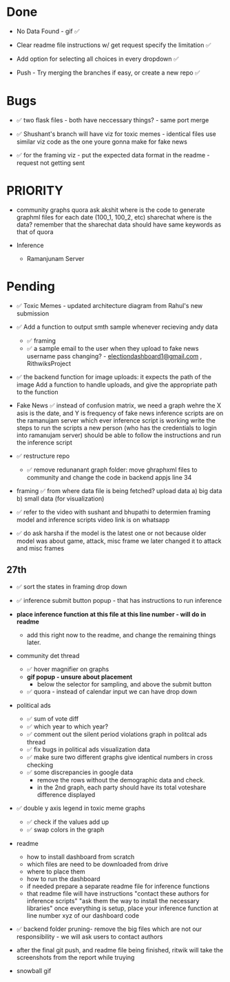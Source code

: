 # Done
- No Data Found - gif ✅

- Clear readme file instructions w/ get request specify the limitation ✅

- Add option for selecting all choices in every dropdown ✅

- Push - Try merging the branches if easy, or create a new repo ✅

# Bugs
- ✅ two flask files - both have neccessary things? - same port
    merge

- ✅ Shushant's branch will have viz for toxic memes - identical files
    use similar viz code as the one youre gonna make for fake news

- ✅ for the framing viz - put the expected data format in the readme - request not getting sent


# PRIORITY
- community graphs
    quora
        ask akshit where is the code to generate graphml files for each date (100_1, 100_2, etc)
    sharechat
        where is the data?
        remember that the sharechat data should have same keywords as that of quora

- Inference
    - Ramanjunam Server 

# Pending

- ✅  Toxic Memes - updated architecture diagram from Rahul's new submission

- ✅ Add a function to output smth sample whenever recieving andy data
    - ✅ framing
    - ✅ a sample email to the user when they upload to fake news
        username pass changing? - electiondashboard1@gmail.com , RithwiksProject

- ✅ the backend function for image uploads: it expects the path of the image 
    Add a function to handle uploads, and give the appropriate path to the function

- Fake News
    ✅ instead of confusion matrix, we need a graph wehre the X asis is the date, and Y is frequency of fake news
    inference scripts are on the ramanujam server
        which ever inference script is working 
        write the steps to run the scripts
        a new person (who has the credentials to login into ramanujam server)
        should be able to follow the instructions and run the inference script

- ✅ restructure repo 
    - ✅ remove redunanant graph folder: move ghraphxml files to community and change the code in backend appjs line 34

- framing 
    ✅ from where data file is being fetched?
    upload data
        a) big data
        b) small data (for visualization)

- ✅ refer to the video with sushant and bhupathi to determien framing model and inference scripts
    video link is on whatsapp

- ✅ do ask harsha if the model is the latest one or not
    because older model was about game, attack, misc frame
    we later changed it to attack and misc frames

## 27th

- ✅ sort the states in framing drop down

- ✅ inference submit button popup - that has instructions to run inference

- **place inference function at this file at this line number - will do in readme**
    - add this right now to the readme, and change the remaining things later.

- community det thread
    - ✅ hover magnifier on  graphs
    - **gif popup - unsure about placement**
        - below the selector for sampling, and above the submit button
    - ✅ quora - instead of calendar input we can have drop down

- political ads
    - ✅ sum of vote diff
    - ✅ which year to which year?
    - ✅ comment out the silent period violations graph in politcal ads thread
    - ✅ fix bugs in political ads visualization data
    - ✅ make sure two different graphs give identical numbers in cross checking
    - ✅ some discrepancies in google data
        - remove the rows without the demographic data and check.
        - in the 2nd graph, each party should have its total voteshare difference displayed

- ✅ double y axis legend in toxic meme graphs
    - ✅ check if the values add up
    - ✅ swap colors in the graph

- readme
    - how to install dashboard from scratch
    - which files are need to be downloaded from drive
    - where to place them 
    - how to run the dashboard
    - if needed prepare a separate readme file for inference functions
    - that readme file will have instructions
        "contact these authors for inference scripts"
        "ask them the way to install the necessary libraries"
        once everything is setup, place your inference function at line number xyz of our dashboard code

- ✅ backend folder pruning- remove the big files which are not our responsibility - we will ask users to contact authors

- after the final git push, and readme file being finished, ritwik will take the screenshots from the report while truying 

- snowball gif